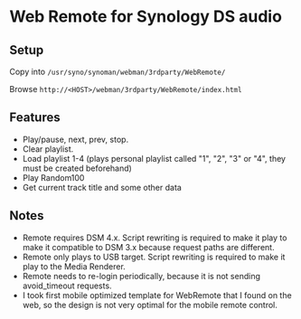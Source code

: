# Web Remote for Synology DS audio

## Setup

Copy into `/usr/syno/synoman/webman/3rdparty/WebRemote/`

Browse `http://<HOST>/webman/3rdparty/WebRemote/index.html`

## Features

- Play/pause, next, prev, stop.
- Clear playlist.
- Load playlist 1-4 (plays personal playlist called "1", "2", "3" or "4", they must be created beforehand)
- Play Random100
- Get current track title and some other data

## Notes

- Remote requires DSM 4.x. Script rewriting is required to make it play to make it compatible to DSM 3.x because request paths are different.
- Remote only plays to USB target. Script rewriting is required to make it play to the Media Renderer.
- Remote needs to re-login periodically, because it is not sending avoid_timeout requests.
- I took first mobile optimized template for WebRemote that I found on the web, so the design is not very optimal for the mobile remote control.
